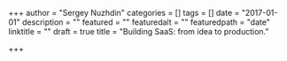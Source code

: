 +++
author = "Sergey Nuzhdin"
categories = []
tags = []
date = "2017-01-01"
description = ""
featured = ""
featuredalt = ""
featuredpath = "date"
linktitle = ""
draft = true
title = "Building SaaS: from idea to production."

+++


